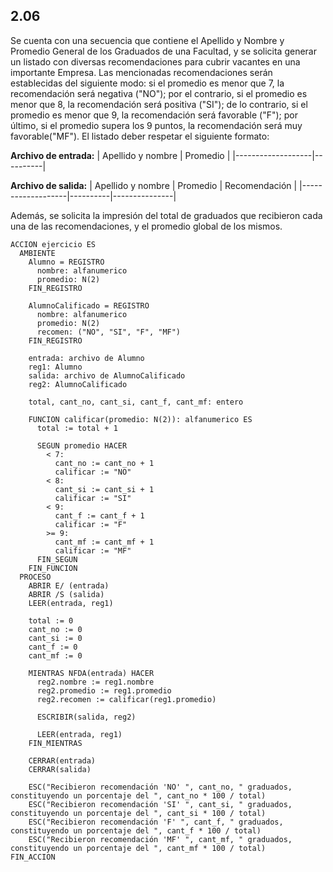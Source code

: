 ## 2.06
Se cuenta con una secuencia que contiene el Apellido y Nombre y Promedio General de los Graduados de una
Facultad, y se solicita generar un listado con diversas recomendaciones para cubrir vacantes en una importante
Empresa. Las mencionadas recomendaciones serán establecidas del siguiente modo: si el promedio es menor que 7,
la recomendación será negativa ("NO"); por el contrario, si el promedio es menor que 8, la recomendación será
positiva ("SI"); de lo contrario, si el promedio es menor que 9, la recomendación será favorable ("F"); por último, si el
promedio supera los 9 puntos, la recomendación será muy favorable("MF").
El listado deber respetar el siguiente formato:

**Archivo de entrada:**
| Apellido y nombre | Promedio |
|-------------------|----------|

**Archivo de salida:**
| Apellido y nombre | Promedio | Recomendación |
|-------------------|----------|---------------|

Además, se solicita la impresión del total de graduados que recibieron cada una de las recomendaciones, y el
promedio global de los mismos.

```
ACCION ejercicio ES
  AMBIENTE
    Alumno = REGISTRO
      nombre: alfanumerico
      promedio: N(2)
    FIN_REGISTRO

    AlumnoCalificado = REGISTRO
      nombre: alfanumerico
      promedio: N(2)
      recomen: ("NO", "SI", "F", "MF")
    FIN_REGISTRO

    entrada: archivo de Alumno
    reg1: Alumno
    salida: archivo de AlumnoCalificado
    reg2: AlumnoCalificado

    total, cant_no, cant_si, cant_f, cant_mf: entero

    FUNCION calificar(promedio: N(2)): alfanumerico ES
      total := total + 1

      SEGUN promedio HACER
        < 7:
          cant_no := cant_no + 1
          calificar := "NO"
        < 8:
          cant_si := cant_si + 1
          calificar := "SI"
        < 9:
          cant_f := cant_f + 1
          calificar := "F"
        >= 9:
          cant_mf := cant_mf + 1
          calificar := "MF"
      FIN_SEGUN
    FIN_FUNCION
  PROCESO
    ABRIR E/ (entrada)
    ABRIR /S (salida)
    LEER(entrada, reg1)

    total := 0
    cant_no := 0
    cant_si := 0
    cant_f := 0
    cant_mf := 0

    MIENTRAS NFDA(entrada) HACER
      reg2.nombre := reg1.nombre
      reg2.promedio := reg1.promedio
      reg2.recomen := calificar(reg1.promedio)

      ESCRIBIR(salida, reg2)

      LEER(entrada, reg1)
    FIN_MIENTRAS

    CERRAR(entrada)
    CERRAR(salida)

    ESC("Recibieron recomendación 'NO' ", cant_no, " graduados, constituyendo un porcentaje del ", cant_no * 100 / total)
    ESC("Recibieron recomendación 'SI' ", cant_si, " graduados, constituyendo un porcentaje del ", cant_si * 100 / total)
    ESC("Recibieron recomendación 'F' ", cant_f, " graduados, constituyendo un porcentaje del ", cant_f * 100 / total)
    ESC("Recibieron recomendación 'MF' ", cant_mf, " graduados, constituyendo un porcentaje del ", cant_mf * 100 / total)
FIN_ACCION
```
